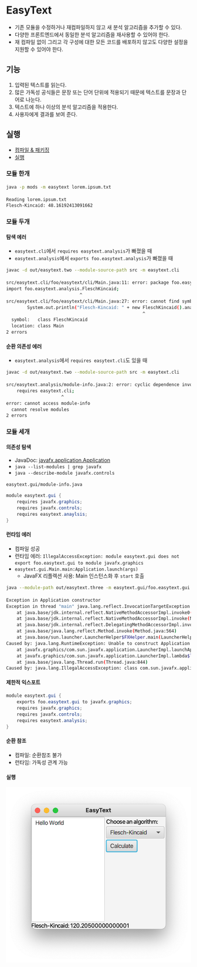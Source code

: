 # EasyText

- 기존 모듈을 수정하거나 재컴파일하지 않고 새 분석 알고리즘을 추가할 수 있다.
- 다양한 프론트엔드에서 동일한 분석 알고리즘을 재사용할 수 있어야 한다.
- 재 컴파일 없이 그리고 각 구성에 대한 모든 코드를 배포하지 않고도 다양한 설정을 지원할 수 있어야 한다.

## 기능

1. 입력된 텍스트를 읽는다.
2. 많은 가독성 공식들은 문장 또는 단어 단위에 적용되기 때문에 텍스트를 문장과 단어로 나눈다.
3. 텍스트에 하나 이상의 분석 알고리즘을 적용한다.
4. 사용자에게 결과를 보여 준다.

## 실행

- [컴파일 & 패키징](compile.package.sh)
- [실행](run.sh)

### 모듈 한개

```bash
java -p mods -m easytext lorem.ipsum.txt

Reading lorem.ipsum.txt
Flesch-Kincaid: 48.16192413091662
```

### 모듈 두개

#### 탐색 에러

- `easytext.cli`에서 `requires easytext.analysis`가 빠졌을 때
- `easytext.analysis`에서 `exports foo.easytext.analysis`가 빠졌을 때

```bash
javac -d out/easytext.two --module-source-path src -m easytext.cli

src/easytext.cli/foo/easytext/cli/Main.java:11: error: package foo.easytext.analysis does not exist
import foo.easytext.analysis.FleschKincaid;
                            ^
src/easytext.cli/foo/easytext/cli/Main.java:27: error: cannot find symbol
        System.out.println("Flesch-Kincaid: " + new FleschKincaid().analyze(sentences));
                                                    ^
  symbol:   class FleschKincaid
  location: class Main
2 errors
```

#### 순환 의존성 에러

- `easytext.analysis`에서 `requires easytext.cli`도 있을 때

```bash
javac -d out/easytext.two --module-source-path src -m easytext.cli

src/easytext.analysis/module-info.java:2: error: cyclic dependence involving easytext.cli
    requires easytext.cli;
                     ^
error: cannot access module-info
  cannot resolve modules
2 errors
```

### 모듈 세개

#### 의존성 탐색

- JavaDoc: [javafx.application.Application](https://docs.oracle.com/javase/9/docs/api/javafx/application/Application.html)
- `java --list-modules | grep javafx`
- `java --describe-module javafx.controls`

`easytext.gui/module-info.java`

```java
module easytext.gui {
    requires javafx.graphics;
    requires javafx.controls;
    requires easytext.anaylsis;
}
```

#### 런타임 에러

- 컴파일 성공
- 런타임 에러: `IllegalAccessException: module easytext.gui does not export foo.easytext.gui to module javafx.graphics`
- `easytext.gui.Main.main:Application.launch(args)`
  - JavaFX 리플렉션 사용: Main 인스턴스화 후 `start` 호출

```bash
java --module-path out/easytext.three -m easytext.gui/foo.easytext.gui.Main lorem.ipsum.txt

Exception in Application constructor
Exception in thread "main" java.lang.reflect.InvocationTargetException
	at java.base/jdk.internal.reflect.NativeMethodAccessorImpl.invoke0(Native Method)
	at java.base/jdk.internal.reflect.NativeMethodAccessorImpl.invoke(NativeMethodAccessorImpl.java:62)
	at java.base/jdk.internal.reflect.DelegatingMethodAccessorImpl.invoke(DelegatingMethodAccessorImpl.java:43)
	at java.base/java.lang.reflect.Method.invoke(Method.java:564)
	at java.base/sun.launcher.LauncherHelper$FXHelper.main(LauncherHelper.java:945)
Caused by: java.lang.RuntimeException: Unable to construct Application instance: class foo.easytext.gui.Main
	at javafx.graphics/com.sun.javafx.application.LauncherImpl.launchApplication1(LauncherImpl.java:963)
	at javafx.graphics/com.sun.javafx.application.LauncherImpl.lambda$launchApplication$2(LauncherImpl.java:198)
	at java.base/java.lang.Thread.run(Thread.java:844)
Caused by: java.lang.IllegalAccessException: class com.sun.javafx.application.LauncherImpl (in module javafx.graphics) cannot access class foo.easytext.gui.Main (in module easytext.gui) because module easytext.gui does not export foo.easytext.gui to module javafx.graphics
```

#### 제한적 익스포트

```java
module easytext.gui {
    exports foo.easytext.gui to javafx.graphics;
    requires javafx.graphics;
    requires javafx.controls;
    requires easytext.analysis;
}
```

#### 순환 참조

- 컴파일: 순환참조 불가
- 런타임: 가독성 관계 가능

#### 실행

![](gui.png)

